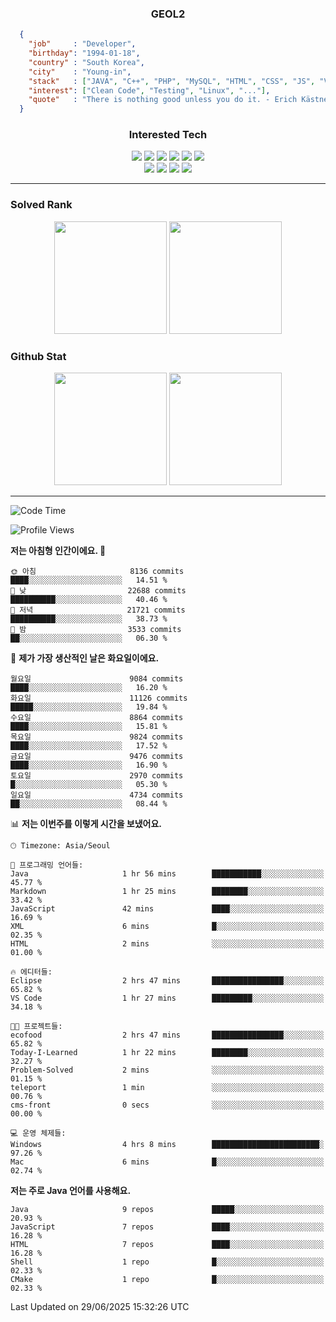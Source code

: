 <div align="center">

  ### GEOL2
</div>

```json
  {
    "job"     : "Developer",
    "birthday": "1994-01-18",
    "country" : "South Korea",
    "city"    : "Young-in",
    "stack"   : ["JAVA", "C++", "PHP", "MySQL", "HTML", "CSS", "JS", "Vue", "..."],
    "interest": ["Clean Code", "Testing", "Linux", "..."], 
    "quote"   : "There is nothing good unless you do it. - Erich Kästner"
  }
  ```
  
<div align="center">
  
  ### Interested Tech
  
  <img src="https://img.shields.io/badge/Laravel-F05340?style=flat-square&logo=Laravel&logoColor=white">
  <img src="https://img.shields.io/badge/SpringBoot-6DB33F?style=flat-square&logo=SpringBoot&logoColor=white">
  <img src="https://img.shields.io/badge/-NestJs-ea2845?style=flat-square&logo=nestjs&logoColor=white">
  <img src="https://img.shields.io/badge/Express-000000?style=flat-square&logo=Express&logoColor=white">
  <img src="https://img.shields.io/badge/Three.js-000000?style=flat-square&logo=Three.js&logoColor=white">
  <img src="https://img.shields.io/badge/OpenAI-%23412991?style=flat-square&logo=openai&logoColor=white">
  <br>
  <img src="https://img.shields.io/badge/Java-ED8B00?style=flat-square&logo=openjdk&logoColor=white">
  <img src="https://img.shields.io/badge/JavaScript-F7DF1E?style=flat-square&logo=JavaScript&logoColor=black">
  <img src="https://img.shields.io/badge/TypeScript-007acc?style=flat-square&logo=TypeScript&logoColor=black">
  <img src="https://img.shields.io/badge/MySQL-4479A1?style=flat-square&logo=mysql&logoColor=white"><br>

</div>

------------

  ### Solved Rank
  
  <div align="center">
    <img height="180em" src="https://mazassumnida.wtf/api/v2/generate_badge?boj=geol2">
    <img height="180em" src="https://leetcard.jacoblin.cool/Geol2?theme=light&font=Gugi&border=0&radius=20">
  </div>
  
  ### Github Stat 
  <div align="center">
    <img height="180em" src="https://github-readme-stats-omega-five-90.vercel.app/api/?username=geol2&show_icons=true&theme=dark">
    <img height="180em" src="https://github-readme-stats-omega-five-90.vercel.app/api/top-langs/?username=geol2&show_icons=true&hide=css,scss,html&layout=compact&theme=dark&count_private=true&langs_count=8">
  </div>
  
------------
<!--START_SECTION:waka-->
![Code Time](http://img.shields.io/badge/Code%20Time-4%2C197%20hrs%2037%20mins-blue)

![Profile Views](http://img.shields.io/badge/Profile%20Views-4-blue)

**저는 아침형 인간이에요. 🐤** 

```text
🌞 아침                     8136 commits        ████░░░░░░░░░░░░░░░░░░░░░   14.51 % 
🌆 낮　                     22688 commits       ██████████░░░░░░░░░░░░░░░   40.46 % 
🌃 저녁                     21721 commits       ██████████░░░░░░░░░░░░░░░   38.73 % 
🌙 밤　                     3533 commits        ██░░░░░░░░░░░░░░░░░░░░░░░   06.30 % 
```
📅 **제가 가장 생산적인 날은 화요일이에요.** 

```text
월요일                      9084 commits        ████░░░░░░░░░░░░░░░░░░░░░   16.20 % 
화요일                      11126 commits       █████░░░░░░░░░░░░░░░░░░░░   19.84 % 
수요일                      8864 commits        ████░░░░░░░░░░░░░░░░░░░░░   15.81 % 
목요일                      9824 commits        ████░░░░░░░░░░░░░░░░░░░░░   17.52 % 
금요일                      9476 commits        ████░░░░░░░░░░░░░░░░░░░░░   16.90 % 
토요일                      2970 commits        █░░░░░░░░░░░░░░░░░░░░░░░░   05.30 % 
일요일                      4734 commits        ██░░░░░░░░░░░░░░░░░░░░░░░   08.44 % 
```


📊 **저는 이번주를 이렇게 시간을 보냈어요.** 

```text
🕑︎ Timezone: Asia/Seoul

💬 프로그래밍 언어들: 
Java                     1 hr 56 mins        ███████████░░░░░░░░░░░░░░   45.77 % 
Markdown                 1 hr 25 mins        ████████░░░░░░░░░░░░░░░░░   33.42 % 
JavaScript               42 mins             ████░░░░░░░░░░░░░░░░░░░░░   16.69 % 
XML                      6 mins              █░░░░░░░░░░░░░░░░░░░░░░░░   02.35 % 
HTML                     2 mins              ░░░░░░░░░░░░░░░░░░░░░░░░░   01.00 % 

🔥 에디터들: 
Eclipse                  2 hrs 47 mins       ████████████████░░░░░░░░░   65.82 % 
VS Code                  1 hr 27 mins        █████████░░░░░░░░░░░░░░░░   34.18 % 

🐱‍💻 프로젝트들: 
ecofood                  2 hrs 47 mins       ████████████████░░░░░░░░░   65.82 % 
Today-I-Learned          1 hr 22 mins        ████████░░░░░░░░░░░░░░░░░   32.27 % 
Problem-Solved           2 mins              ░░░░░░░░░░░░░░░░░░░░░░░░░   01.15 % 
teleport                 1 min               ░░░░░░░░░░░░░░░░░░░░░░░░░   00.76 % 
cms-front                0 secs              ░░░░░░░░░░░░░░░░░░░░░░░░░   00.00 % 

💻 운영 체제들: 
Windows                  4 hrs 8 mins        ████████████████████████░   97.26 % 
Mac                      6 mins              █░░░░░░░░░░░░░░░░░░░░░░░░   02.74 % 
```

**저는 주로 Java 언어를 사용해요.** 

```text
Java                     9 repos             █████░░░░░░░░░░░░░░░░░░░░   20.93 % 
JavaScript               7 repos             ████░░░░░░░░░░░░░░░░░░░░░   16.28 % 
HTML                     7 repos             ████░░░░░░░░░░░░░░░░░░░░░   16.28 % 
Shell                    1 repo              █░░░░░░░░░░░░░░░░░░░░░░░░   02.33 % 
CMake                    1 repo              █░░░░░░░░░░░░░░░░░░░░░░░░   02.33 % 
```




 Last Updated on 29/06/2025 15:32:26 UTC
<!--END_SECTION:waka-->

<div align="center">
  
  <!-- [![Hits](https://hits.seeyoufarm.com/api/count/incr/badge.svg?url=https%3A%2F%2Fgithub.com%2Fgeol2&count_bg=%2379C83D&title_bg=%23555555&icon=myspace.svg&icon_color=%23E7E7E7&title=hits&edge_flat=false)](https://hits.seeyoufarm.com) -->
  
</div>

<!--
**Geol2/Geol2** is a ✨ _special_ ✨ repository because its `README.md` (this file) appears on your GitHub profile.

Here are some ideas to get you started:
- 🔭 I’m currently working on ...
- 🌱 I’m currently learning ...
- 👯 I’m looking to collaborate on ...
- 🤔 I’m looking for help with ...
- 💬 Ask me about ...
- 📫 How to reach me: ...
- 😄 Pronouns: ...
- ⚡ Fun fact: ...
-->
